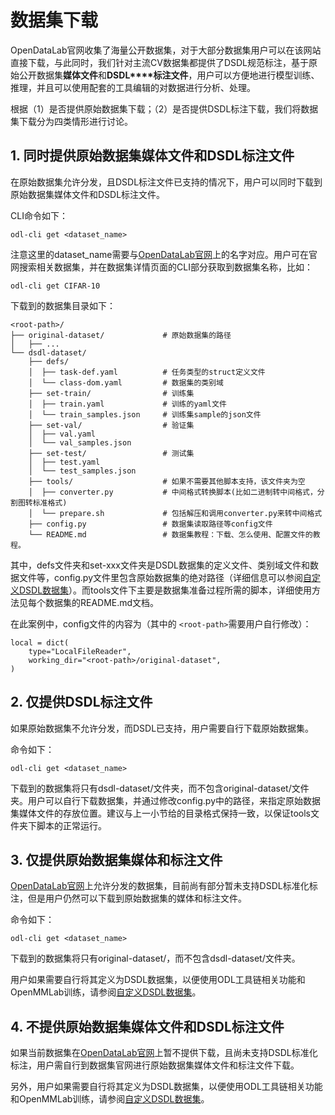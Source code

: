 # 数据集下载

OpenDataLab官网收集了海量公开数据集，对于大部分数据集用户可以在该网站直接下载，与此同时，我们针对主流CV数据集都提供了DSDL规范标注，基于原始公开数据集**媒体文件**和**DSDL****标注文件**，用户可以方便地进行模型训练、推理，并且可以使用配套的工具编辑的对数据进行分析、处理。

根据（1）是否提供原始数据集下载；（2）是否提供DSDL标注下载，我们将数据集下载分为四类情形进行讨论。

## 1. 同时提供原始数据集媒体文件和DSDL标注文件

在原始数据集允许分发，且DSDL标注文件已支持的情况下，用户可以同时下载到原始数据集媒体文件和DSDL标注文件。

CLI命令如下：

```
odl-cli get <dataset_name>
```

注意这里的dataset_name需要与[OpenDataLab官网](https://opendatalab.com/)上的名字对应。用户可在官网搜索相关数据集，并在数据集详情页面的CLI部分获取到数据集名称，比如：

```
odl-cli get CIFAR-10
```

下载到的数据集目录如下：

```
<root-path>/
├── original-dataset/             # 原始数据集的路径
│   ├── ...
└── dsdl-dataset/
    ├── defs/  
    │  ├── task-def.yaml          # 任务类型的struct定义文件
    │  └── class-dom.yaml         # 数据集的类别域
    ├── set-train/                # 训练集
    │  ├── train.yaml             # 训练的yaml文件
    │  └── train_samples.json     # 训练集sample的json文件
    ├── set-val/                  # 验证集
    │  ├── val.yaml
    │  └── val_samples.json  
    ├── set-test/                 # 测试集
    │  ├── test.yaml
    │  └── test_samples.json  
    ├── tools/                    # 如果不需要其他脚本支持，该文件夹为空
    │  ├── converter.py           # 中间格式转换脚本(比如二进制转中间格式，分割图转标准格式)
    │  └── prepare.sh             # 包括解压和调用converter.py来转中间格式
    ├── config.py                 # 数据集读取路径等config文件
    └── README.md                 # 数据集教程：下载、怎么使用、配置文件的教程。
```

其中，defs文件夹和set-xxx文件夹是DSDL数据集的定义文件、类别域文件和数据文件等，config.py文件里包含原始数据集的绝对路径（详细信息可以参阅[自定义DSDL数据集](./advanced/dsdl_define.md)）。而tools文件下主要是数据集准备过程所需的脚本，详细使用方法见每个数据集的README.md文档。

在此案例中，config文件的内容为（其中的 `<root-path>`需要用户自行修改）：

```
local = dict(
    type="LocalFileReader",
    working_dir="<root-path>/original-dataset",
)
```

## 2. 仅提供DSDL标注文件

如果原始数据集不允许分发，而DSDL已支持，用户需要自行下载原始数据集。

命令如下：

```
odl-cli get <dataset_name>
```

下载到的数据集将只有dsdl-dataset/文件夹，而不包含original-dataset/文件夹。用户可以自行下载数据集，并通过修改config.py中的路径，来指定原始数据集媒体文件的存放位置。建议与上一小节给的目录格式保持一致，以保证tools文件夹下脚本的正常运行。

## 3. 仅提供原始数据集媒体和标注文件

[OpenDataLab官网](https://opendatalab.com/)上允许分发的数据集，目前尚有部分暂未支持DSDL标准化标注，但是用户仍然可以下载到原始数据集的媒体和标注文件。

命令如下：

```
odl-cli get <dataset_name>
```

下载到的数据集将只有original-dataset/，而不包含dsdl-dataset/文件夹。

用户如果需要自行将其定义为DSDL数据集，以便使用ODL工具链相关功能和OpenMMLab训练，请参阅[自定义DSDL数据集](./advanced/dsdl_define.md)。

## 4. 不提供原始数据集媒体文件和DSDL标注文件

如果当前数据集在[OpenDataLab官网](https://opendatalab.com/)上暂不提供下载，且尚未支持DSDL标准化标注，用户需自行到数据集官网进行原始数据集媒体文件和标注文件下载。

另外，用户如果需要自行将其定义为DSDL数据集，以便使用ODL工具链相关功能和OpenMMLab训练，请参阅[自定义DSDL数据集](./advanced/dsdl_define.md)。
